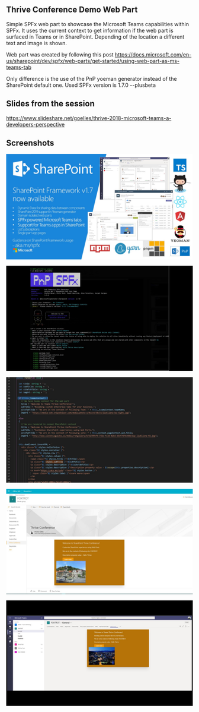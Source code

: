 ## Thrive Conference Demo Web Part

Simple SPFx web part to showcase the Microsoft Teams capabilities within SPFx. It uses the current context to get information if the web part is surfaced in Teams or in SharePoint. Depending of the location a different text and image is shown. 

Web part was created by following this post <https://docs.microsoft.com/en-us/sharepoint/dev/spfx/web-parts/get-started/using-web-part-as-ms-teams-tab> 

Only difference is the use of the PnP yoeman generator instead of the SharePoint default one. Used SPFx version is 1.7.0 --plusbeta

## Slides from the session
<https://www.slideshare.net/goelles/thrive-2018-microsoft-teams-a-developers-perspective>

## Screenshots 

![SPFx 1.7](https://github.com/thomyg/Demos/blob/master/2018/ThriveConference/thrive-webpart/Slide60.JPG "SPFx 1.7")

![PnP Generator](https://github.com/thomyg/Demos/blob/master/2018/ThriveConference/thrive-webpart/Slide61.JPG "PnP Generator")

![WebPart Soruce](https://github.com/thomyg/Demos/blob/master/2018/ThriveConference/thrive-webpart/Slide62.JPG "WebPart Source")

![WebPart in SharePoint](https://github.com/thomyg/Demos/blob/master/2018/ThriveConference/thrive-webpart/Slide63.JPG "WebPart in SharePoint")

![WebPart in Teams](https://github.com/thomyg/Demos/blob/master/2018/ThriveConference/thrive-webpart/Slide64.JPG "WebPart in Teams")

